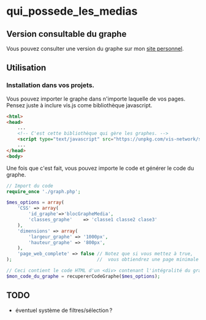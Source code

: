 # qui_possede_les_medias

## Version consultable du graphe

Vous pouvez consulter une version du graphe sur mon
[site personnel](https://p-a-racine.fr/index.php?article=medias). 

## Utilisation

### Installation dans vos projets.

Vous pouvez importer le graphe dans n'importe laquelle de vos pages.
Pensez juste à inclure vis.js come bibliothèque javascript.

```html
<html>
<head>
    ...
    <!-- C'est cette bibliothèque qui gère les graphes. -->
    <script type="text/javascript" src="https://unpkg.com/vis-network/standalone/umd/vis-network.min.js"></script>
    ...
</head>
<body>
```

Une fois que c'est fait, vous pouvez importe le code et générer le code
du graphe.

```php
// Import du code
require_once './graph.php';

$mes_options = array(
    'CSS' => array(
        'id_graphe'=>'blocGrapheMedia',
        'classes_graphe'    => 'classe1 classe2 clase3'
    ),
    'dimensions' => array(
        'largeur_graphe' => '1000px',
        'hauteur_graphe' => '800px',
    ),
    'page_web_complete' => false // Notez que si vous mettez à true,
);                               //  vous obtiendrez une page minimale HTML complète

// Ceci contient le code HTML d'un <div> contenant l'intégralité du graphe.
$mon_code_du_graphe = recupererCodeGraphe($mes_options);
```

## TODO

- éventuel système de filtres/sélection ?